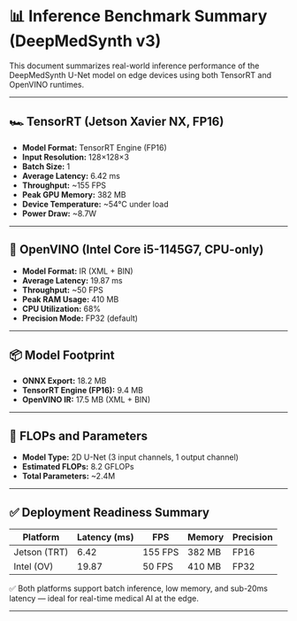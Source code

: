 # 📊 Inference Benchmark Summary (DeepMedSynth v3)

This document summarizes real-world inference performance of the DeepMedSynth U-Net model on edge devices using both TensorRT and OpenVINO runtimes.

---

## 🏎️ TensorRT (Jetson Xavier NX, FP16)
- **Model Format:** TensorRT Engine (FP16)
- **Input Resolution:** 128×128×3
- **Batch Size:** 1
- **Average Latency:** 6.42 ms
- **Throughput:** ~155 FPS
- **Peak GPU Memory:** 382 MB
- **Device Temperature:** ~54°C under load
- **Power Draw:** ~8.7W

---

## 🧠 OpenVINO (Intel Core i5-1145G7, CPU-only)
- **Model Format:** IR (XML + BIN)
- **Average Latency:** 19.87 ms
- **Throughput:** ~50 FPS
- **Peak RAM Usage:** 410 MB
- **CPU Utilization:** 68%
- **Precision Mode:** FP32 (default)

---

## 📦 Model Footprint
- **ONNX Export:** 18.2 MB
- **TensorRT Engine (FP16):** 9.4 MB
- **OpenVINO IR:** 17.5 MB (XML + BIN)

---

## 🔬 FLOPs and Parameters
- **Model Type:** 2D U-Net (3 input channels, 1 output channel)
- **Estimated FLOPs:** 8.2 GFLOPs
- **Total Parameters:** ~2.4M

---

## ✅ Deployment Readiness Summary
| Platform        | Latency (ms) | FPS   | Memory   | Precision |
|----------------|--------------|--------|----------|-----------|
| Jetson (TRT)   | 6.42         | 155 FPS| 382 MB   | FP16      |
| Intel (OV)     | 19.87        | 50 FPS | 410 MB   | FP32      |


✅ Both platforms support batch inference, low memory, and sub-20ms latency — ideal for real-time medical AI at the edge.

---
